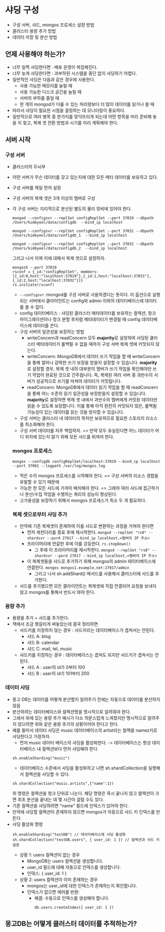 # 샤딩 구성
- 구성 서버, 샤드, mongos 프로세스 설정 방법
- 클러스터 용량 추가 방법
- 데이터 저장 및 분산 방법
## 언제 사용해야 하는가?
- 너무 일찍 샤딩한다면 : 배포 운영이 복잡해진다.
- 너무 늦게 샤딩한다면 : 과부하된 시스템을 중단 없이 샤딩하기 어렵다.
- 일반적인 샤딩은 다음과 같은 경우에 사용한다.
  - 사용 가능한 메모리를 늘릴 때
  - 사용 가능한 디스크 공간을 늘릴 때
  - 서버의 부하를 줄일 때
  - 한 개의 mongod가 다룰 수 있는 처리량보다 더 많이 데이터를 읽거나 쓸 때
- 따라서 샤딩이 필요한 시점을 결정하는 데 모니터링이 중요하다.
- 일반적으로 여러 병목 중 한가지를 맞닥뜨리게 되는데 어떤 항목을 미리 준비해 놓을 지 찾고, 복제 셋 전환 방법과 시기를 미리 계획해야 한다.

## 서버 시작
### 구성 서버
- 클러스터의 두뇌부
- 어떤 서버가 무슨 데이터를 갖고 있는지에 대한 모든 메타 데이터를 보유하고 있다.
- 구성 서버를 제일 먼저 설정
- 구성 서버의 복제 셋은 3개 이상의 멤버로 구성
- 각 구성 서버는 지리적으로 분산된 별도의 물리 장비에 있어야 한다.
    ```
   mongod --configsvr --replSet configReplSet --port 37019 --dbpath /Users/kimbyeol/data/configdb  --bind_ip localhost
   ```

   ```
   mongod --configsvr --replSet configReplSet --port 37031 --dbpath /Users/kimbyeol/data/configdb_1  --bind_ip localhost
   ```

   ```
   mongod --configsvr --replSet configReplSet --port 37032 --dbpath /Users/kimbyeol/data/configdb_2  --bind_ip localhost
   ```

   그리고 나서 이제 이에 대해서 복제 셋으로 설정하자.
   ```
   mongosh --port 37019
   rsconf = {_id:"configReplSet", members:[{_id:0,host:"localhost:37019"},{_id:1,host:"localhost:37031"},{_id:2,host:"localhost:37032"}]}
   rs.initiate(rsconf)
   ```
  - ```--configsvr``` :mongod를 구성 서버로 사용하겠다는 뜻이다. 이 옵션으로 실행되는 서버에서 클라이언트는 config와 admin 이외의 데이터베이스에 데이터를 쓸 수 없다.
  - config 데이터베이스 : 샤딩된 클러스터 메타데이터를 보유하는 컬렉션, 청크 마이그레이션이나 청크 분할 후처럼 메타데이터가 변경될 때 config 데이터베이스에 데이터를 쓴다.
  - 구성 서버의 일관성을 보장하는 방법
    - writeConcern과 readConcern 모두 **majority**로 설정하여 샤딩된 클러스터 메타데이터가 롤백될 수 없을 때까지 구성 서버 복제 셋에 커밋되지 않는다.
    - writeConcern:
       MongoDB에서 데이터 쓰기 작업을 할 때 writeConcern을 통해 얼마나 강력한 쓰기 보장을 받을지 설정할 수 있습니다.
       **majority**로 설정할 경우, 복제 셋 내의 대부분의 멤버가 쓰기 작업을 확인해야만 쓰기 작업이 완료된 것으로 간주됩니다. 즉, 복제된 여러 서버 중 과반수의 서버가 성공적으로 쓰기를 마쳐야 데이터가 커밋됩니다.
    - readConcern:
      MongoDB에서 데이터 읽기 작업을 할 때 readConcern을 통해 어느 수준의 읽기 일관성을 보장받을지 설정할 수 있습니다.
      **majority**로 설정하면 복제 셋 내에서 과반수의 멤버에게 커밋된 데이터만 읽을 수 있도록 보장합니다. 이를 통해 아직 완전히 커밋되지 않은, 롤백될 가능성이 있는 데이터를 읽는 것을 방지할 수 있습니다.
  - 구성 서버는 클러스터 내 데이터의 목차만 보유하므로 필요한 스토리지 리소스를 최소화해야 한다.
  - 구성 서버 데이터를 자주 백업하자. => 만약 모두 유실된다면 어느 데이터가 어디 위치에 있는지 알기 위해 모든 샤드를 뒤져야 한다.

  ### mongos 프로세스
   ```
   mongos --configdb configReplSet/localhost:37019 --bind_ip localhost --port 37061 --logpath /var/log/mongos.log
   ```
   - 적은 수의 mongos 프로세스를 시작해야 한다. => 구성 서버의 리소스 경합을 유발할 수 있기 때문에
   - 가능한 한 모든 샤드에 가까이 배치해야 한다. => 그래야 여러 샤드에 접근하거나 분산/수집 작업을 수행하는 쿼리의 성능이 향상된다.
   - 고가용성을 보장하기 위해서 mongos 프로세스가 최소 두 개 필요하다.
  ### 복제 셋으로부터 샤딩 추가
  - 만약에 기존 복제셋이 존재하여 이를 샤드로 변환하는 과정을 거쳐야 한다면
    - 먼저 세컨더리를 종료 후에 재시작한다.
      ```mongod --replSet "rs0" --shardsvr --pord 27017 --bind_ip localhost,<멤버의 IP 주소>```
    - 프라이머리에 연갈한 후에 이를 강등한다.
      ```rs.stepDown()```
      - 그 후에 이 프라이머리를 재시작한다.
         ```mongod --replSet "rs0" --shardsvr --pord 27017 --bind_ip localhost,<멤버의 IP 주소>```
    - 이 복제셋들을 샤드로 추가하기 위해 mongos의 admin 테이터베이스에 연결한다.
      ```mongos mongos1.example.net:27017/admin```
      - 그리고 나서 sh.addShard() 메서드를 사용해서 클러스터에 샤드를 추가한다.
  - 샤드를 추가했으면 모든 클라이언트는 복제셋에 직접 연결되어 요청을 보내지 않고 mongos를 통해서 반드시 와야 한다.

 ### 용량 추가
 - 용량을 추가 = 샤드를 추가한다.
 - 책에서 조금 헷갈리게 써놓았는데 결국 정리하면
   - 샤드키를 지정하지 않는 경우 : 샤드끼리는 데이터베이스가 겹쳐서는 안된다.
     - 샤드 A: blog
     - 샤드 B: calendar
     - 샤드 C: mail, tel, music
   - 샤드키를 지정하는 경우 : 데이터베이스는 겹쳐도 되지만 샤드키가 겹쳐서는 안된다.
     - 샤드 A : user의 id가 0부터 100
     - 샤드 B : user의 id가 101부터 200 
### 데이터 샤딩
- 몽고 DB는 데이터를 어떻게 분산할지 알려주기 전에는 자동으로 데이터를 분산하지 않음
- 분산하려는 데이터베이스와 컬렉션명을 명시적으로 알려줘야 한다.
- 그래서 위에 있는 용량 추가 예시가 다소 의문스럽게 느껴졌지만 명시적으로 알려주지 않으려면 위와 같은 용량 추가의 상황이어야 한다고 한다.
- 예를 들어서 데이터 샤딩은 music 데이터베이스의 artist라는 컬렉을 namez키로 샤딩한다고 가정하자.
  - 먼저 music 데이터 베이스의 샤딩을 활성화한다. -> 데이터베이스는 항상 데이터베이스 내 컬렉션보다 먼저 샤딩해야 한다.
  ```
  sh.enableSharding("music")
  ```
  - 데이터베이스 수준에서 샤딩을 활성화하고 나면 sh.shardCollection을 실행해서 컬렉션을 샤딩할 수 있다.
  ```
  sh.shardCollection("music.artists",{"name":1})
  ```
  위 명령은 컬렉션을 청크 단위로 나눈다. 해당 명령은 즉시 끝나지 않고 컬렉션이 크면 최초 분산을 끝내는 데 몇 시간이 걸릴 수도 있다.
- 기존 컬렉션을 샤딩하려면 "name" 필드에 인덱스가 있어야 한다.
- 만약에 샤딩할 컬렉션이 존재하지 않으면 mongos가 자동으로 샤드 키 인덱스를 만든다.
- 샤딩 활성화 명령
  ```
  sh.enableSharding("testDB") // 데이터베이스에 샤딩 활성화
  sh.shardCollection("testDB.users", { user_id: 1 }) // 컬렉션과 샤드 키 설정
  ```
  - 상황 1: users 컬렉션이 없는 경우
    - MongoDB는 users 컬렉션을 생성합니다.
    - user_id 필드에 대해 자동으로 인덱스를 생성합니다:
    - 인덱스: { user_id: 1 }
  - 상황 2: users 컬렉션이 이미 존재하는 경우
    - mongos는 user_id에 대한 인덱스가 존재하는지 확인합니다.
    - 인덱스가 없으면 에러를 반환:
      - 해결: 수동으로 인덱스를 생성해야 합니다.
        ```
        db.users.createIndex({ user_id: 1 })
        ```
## 몽고DB는 어떻게 클러스터 데이터를 추적하는가?
